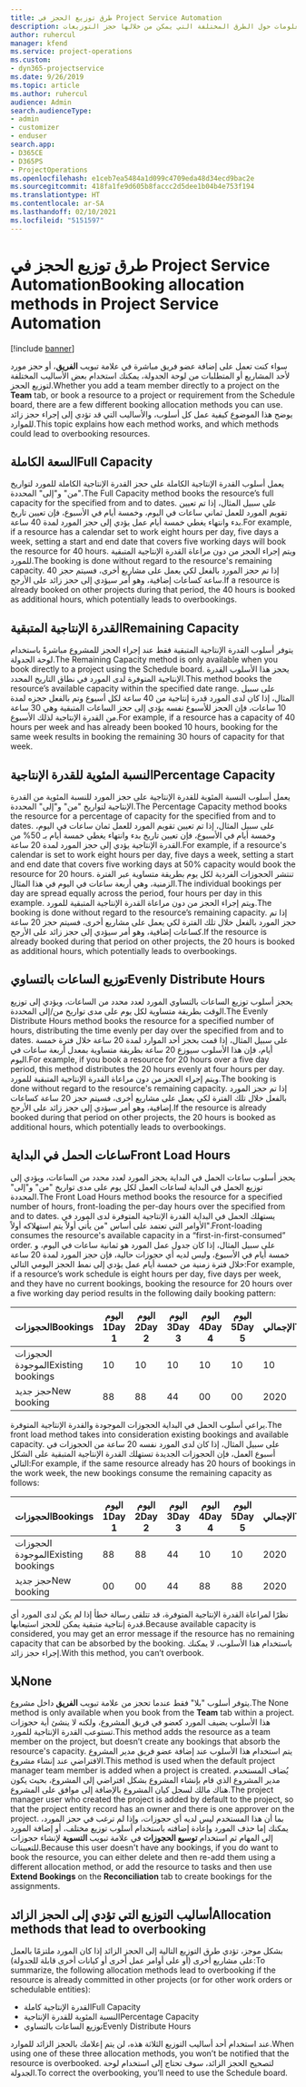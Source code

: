 ```yaml
---
title: طرق توزيع الحجز في Project Service Automation
description: يقدم هذا الموضوع معلومات حول الطرق المختلفة التي يمكن من خلالها حجز التوزيعات.
author: ruhercul
manager: kfend
ms.service: project-operations
ms.custom:
- dyn365-projectservice
ms.date: 9/26/2019
ms.topic: article
ms.author: ruhercul
audience: Admin
search.audienceType:
- admin
- customizer
- enduser
search.app:
- D365CE
- D365PS
- ProjectOperations
ms.openlocfilehash: e1ceb7ea5484a1d099c4709eda48d34ecd9bac2e
ms.sourcegitcommit: 418fa1fe9d605b8faccc2d5dee1b04b4e753f194
ms.translationtype: HT
ms.contentlocale: ar-SA
ms.lasthandoff: 02/10/2021
ms.locfileid: "5151597"
---
```

# <a name="booking-allocation-methods-in-project-service-automation"></a><span data-ttu-id="3abcb-103">طرق توزيع الحجز في Project Service Automation</span><span class="sxs-lookup"><span data-stu-id="3abcb-103">Booking allocation methods in Project Service Automation</span></span>

[!include [banner](../includes/psa-now-project-operations.md)]

<span data-ttu-id="3abcb-104">سواء كنت تعمل على إضافة عضو فريق مباشرة في علامة تبويب **الفريق**، أو حجز مورد لأحد المشاريع أو المتطلبات من لوحة الجدولة، يمكنك استخدام بعض الأساليب المختلفة لتوزيع الحجز.</span><span class="sxs-lookup"><span data-stu-id="3abcb-104">Whether you add a team member directly to a project on the **Team** tab, or book a resource to a project or requirement from the Schedule board, there are a few different booking allocation methods you can use.</span></span> <span data-ttu-id="3abcb-105">يوضح هذا الموضوع كيفية عمل كل أسلوب، والأساليب التي قد تؤدي إلى إجراء حجز زائد للموارد.</span><span class="sxs-lookup"><span data-stu-id="3abcb-105">This topic explains how each method works, and which methods could lead to overbooking resources.</span></span>

## <a name="full-capacity"></a><span data-ttu-id="3abcb-106">السعة الكاملة</span><span class="sxs-lookup"><span data-stu-id="3abcb-106">Full Capacity</span></span> 
<span data-ttu-id="3abcb-107">يعمل أسلوب القدرة الإنتاجية الكاملة على حجز القدرة الإنتاجية الكاملة للمورد لتواريخ "من" و"إلى" المحددة.</span><span class="sxs-lookup"><span data-stu-id="3abcb-107">The Full Capacity method books the resource’s full capacity for the specified from and to dates.</span></span> <span data-ttu-id="3abcb-108">على سبيل المثال، إذا تم تعيين تقويم المورد للعمل ثماني ساعات في اليوم، وخمسة أيام في الأسبوع، فإن تعيين تاريخ بدء وانتهاء يغطي خمسة أيام عمل يؤدي إلى حجز المورد لمدة 40 ساعة.</span><span class="sxs-lookup"><span data-stu-id="3abcb-108">For example, if a resource has a calendar set to work eight hours per day, five days a week, setting a start and end date that covers five working days will book the resource for 40 hours.</span></span> <span data-ttu-id="3abcb-109">ويتم إجراء الحجز من دون مراعاة القدرة الإنتاجية المتبقية للمورد.</span><span class="sxs-lookup"><span data-stu-id="3abcb-109">The booking is done without regard to the resource's remaining capacity.</span></span> <span data-ttu-id="3abcb-110">إذا تم حجز المورد بالفعل لكي يعمل على مشاريع أخرى، فسيتم حجز 40 ساعة كساعات إضافية، وهو أمر سيؤدي إلى حجز زائد على الأرجح.</span><span class="sxs-lookup"><span data-stu-id="3abcb-110">If a resource is already booked on other projects during that period, the 40 hours is booked as additional hours, which potentially leads to overbookings.</span></span>

## <a name="remaining-capacity"></a><span data-ttu-id="3abcb-111">القدرة الإنتاجية المتبقية</span><span class="sxs-lookup"><span data-stu-id="3abcb-111">Remaining Capacity</span></span>
<span data-ttu-id="3abcb-112">يتوفر أسلوب القدرة الإنتاجية المتبقية فقط عند إجراء الحجز للمشروع مباشرةً باستخدام لوحة الجدولة.</span><span class="sxs-lookup"><span data-stu-id="3abcb-112">The Remaining Capacity method is only available when you book directly to a project using the Schedule board.</span></span> <span data-ttu-id="3abcb-113">يحجز هذا الأسلوب القدرة الإنتاجية المتوفرة لدى المورد في نطاق التاريخ المحدد.</span><span class="sxs-lookup"><span data-stu-id="3abcb-113">This method books the resource’s available capacity within the specified date range.</span></span> <span data-ttu-id="3abcb-114">على سبيل المثال، إذا كان لدى المورد قدرة إنتاجية من 40 ساعة لكل أسبوع وتم بالفعل حجزه لمدة 10 ساعات، فإن الحجز للأسبوع نفسه يؤدي إلى حجز الساعات المتبقية وهي 30 ساعة من القدرة الإنتاجية لذلك الأسبوع.</span><span class="sxs-lookup"><span data-stu-id="3abcb-114">For example, if a resource has a capacity of 40 hours per week and has already been booked 10 hours, booking for the same week results in booking the remaining 30 hours of capacity for that week.</span></span>

## <a name="percentage-capacity"></a><span data-ttu-id="3abcb-115">النسبة المئوية للقدرة الإنتاجية</span><span class="sxs-lookup"><span data-stu-id="3abcb-115">Percentage Capacity</span></span>
<span data-ttu-id="3abcb-116">يعمل أسلوب النسبة المئوية للقدرة الإنتاجية‬ على حجز المورد للنسبة المئوية من القدرة الإنتاجية لتواريخ "من" و"إلى" المحددة.</span><span class="sxs-lookup"><span data-stu-id="3abcb-116">The Percentage Capacity method books the resource for a percentage of capacity for the specified from and to dates.</span></span> <span data-ttu-id="3abcb-117">على سبيل المثال، إذا تم تعيين تقويم المورد للعمل ثمان ساعات في اليوم، وخمسة أيام في الأسبوع، فإن تعيين تاريخ بدء وانتهاء يغطي خمسة أيام بـ 50% من القدرة الإنتاجية يؤدي إلى حجز المورد لمدة 20 ساعة.</span><span class="sxs-lookup"><span data-stu-id="3abcb-117">For example, if a resource's calendar is set to work eight hours per day, five days a week, setting a start and end date that covers five working days at 50% capacity would book the resource for 20 hours.</span></span> <span data-ttu-id="3abcb-118">تنتشر الحجوزات الفردية لكل يوم بطريقة متساوية عبر الفترة الزمنية، وهي أربعة ساعات في اليوم في هذا المثال.</span><span class="sxs-lookup"><span data-stu-id="3abcb-118">The individual bookings per day are spread equally across the period, four hours per day in this example.</span></span> <span data-ttu-id="3abcb-119">ويتم إجراء الحجز من دون مراعاة القدرة الإنتاجية المتبقية للمورد.</span><span class="sxs-lookup"><span data-stu-id="3abcb-119">The booking is done without regard to the resource’s remaining capacity.</span></span> <span data-ttu-id="3abcb-120">إذا تم حجز المورد بالفعل خلال تلك الفترة لكي يعمل على مشاريع أخرى، فسيتم حجز 20 ساعة كساعات إضافية، وهو أمر سيؤدي إلى حجز زائد على الأرجح.</span><span class="sxs-lookup"><span data-stu-id="3abcb-120">If the resource is already booked during that period on other projects, the 20 hours is booked as additional hours, which potentially leads to overbookings.</span></span>

## <a name="evenly-distribute-hours"></a><span data-ttu-id="3abcb-121">توزيع الساعات بالتساوي‬</span><span class="sxs-lookup"><span data-stu-id="3abcb-121">Evenly Distribute Hours</span></span>
<span data-ttu-id="3abcb-122">يحجز أسلوب توزيع الساعات بالتساوي المورد لعدد محدد من الساعات، ويؤدي إلى توزيع الوقت بطريقة متساوية لكل يوم على مدى تواريخ من/إلى المحددة.‬</span><span class="sxs-lookup"><span data-stu-id="3abcb-122">The Evenly Distribute Hours method books the resource for a specified number of hours, distributing the time evenly per day over the specified from and to dates.</span></span> <span data-ttu-id="3abcb-123">على سبيل المثال، إذا قمت بحجز أحد الموارد لمدة 20 ساعة خلال فترة خمسة أيام، فإن هذا الأسلوب سيوزع 20 ساعة بطريقة متساوية بمعدل أربعة ساعات في اليوم.</span><span class="sxs-lookup"><span data-stu-id="3abcb-123">For example, if you book a resource for 20 hours over a five day period, this method distributes the 20 hours evenly at four hours per day.</span></span> <span data-ttu-id="3abcb-124">ويتم إجراء الحجز من دون مراعاة القدرة الإنتاجية المتبقية للمورد.</span><span class="sxs-lookup"><span data-stu-id="3abcb-124">The booking is done without regard to the resource's remaining capacity.</span></span> <span data-ttu-id="3abcb-125">إذا تم حجز المورد بالفعل خلال تلك الفترة لكي يعمل على مشاريع أخرى، فسيتم حجز 20 ساعة كساعات إضافية، وهو أمر سيؤدي إلى حجز زائد على الأرجح.</span><span class="sxs-lookup"><span data-stu-id="3abcb-125">If the resource is already booked during that period on other projects, the 20 hours is booked as additional hours, which potentially leads to overbookings.</span></span>

## <a name="front-load-hours"></a><span data-ttu-id="3abcb-126">ساعات الحمل في البداية</span><span class="sxs-lookup"><span data-stu-id="3abcb-126">Front Load Hours</span></span>
<span data-ttu-id="3abcb-127">يحجز أسلوب ساعات الحمل في البداية‬ يحجز المورد لعدد محدد من الساعات، ويؤدي إلى توزيع الحمل في البداية لساعات العمل لكل يوم على مدى تواريخ "من" و"إلى" المحددة.‬</span><span class="sxs-lookup"><span data-stu-id="3abcb-127">The Front Load Hours method books the resource for a specified number of hours, front-loading the per-day hours over the specified from and to dates.</span></span> <span data-ttu-id="3abcb-128">يستهلك الحمل في البداية القدرة الإنتاجية المتوفرة لدى المورد في الأوامر التي تعتمد على أساس "من يأتي أولاً يتم استهلاكه أولاً".</span><span class="sxs-lookup"><span data-stu-id="3abcb-128">Front-loading consumes the resource's available capacity in a “first-in-first-consumed” order.</span></span> <span data-ttu-id="3abcb-129">على سبيل المثال، إذا كان جدول عمل المورد هو ثمانية ساعات في اليوم، و خمسة أيام في الأسبوع، وليس لديه أي حجوزات حالية، فإن حجز المورد لمدة 20 ساعة خلال فترة زمنية من خمسة أيام عمل يؤدي إلى نمط الحجز اليومي التالي:</span><span class="sxs-lookup"><span data-stu-id="3abcb-129">For example, if a resource’s work schedule is eight hours per day, five days per week, and they have no current bookings, booking the resource for 20 hours over a five working day period results in the following daily booking pattern:</span></span> 

|         <span data-ttu-id="3abcb-130">الحجوزات</span><span class="sxs-lookup"><span data-stu-id="3abcb-130">Bookings</span></span>          |    <span data-ttu-id="3abcb-131">اليوم 1</span><span class="sxs-lookup"><span data-stu-id="3abcb-131">Day 1</span></span>    |    <span data-ttu-id="3abcb-132">اليوم 2</span><span class="sxs-lookup"><span data-stu-id="3abcb-132">Day 2</span></span>    |    <span data-ttu-id="3abcb-133">اليوم 3</span><span class="sxs-lookup"><span data-stu-id="3abcb-133">Day 3</span></span>    |    <span data-ttu-id="3abcb-134">اليوم 4</span><span class="sxs-lookup"><span data-stu-id="3abcb-134">Day 4</span></span>    |    <span data-ttu-id="3abcb-135">اليوم 5</span><span class="sxs-lookup"><span data-stu-id="3abcb-135">Day 5</span></span>    |    <span data-ttu-id="3abcb-136">الإجمالي‬</span><span class="sxs-lookup"><span data-stu-id="3abcb-136">Total</span></span>    |
|---------------------------|-------------|-------------|-------------|-------------|-------------|-------------|
|    <span data-ttu-id="3abcb-137">الحجوزات الموجودة</span><span class="sxs-lookup"><span data-stu-id="3abcb-137">Existing   bookings</span></span>    |    <span data-ttu-id="3abcb-138">1</span><span class="sxs-lookup"><span data-stu-id="3abcb-138">0</span></span>        |    <span data-ttu-id="3abcb-139">1</span><span class="sxs-lookup"><span data-stu-id="3abcb-139">0</span></span>        |    <span data-ttu-id="3abcb-140">1</span><span class="sxs-lookup"><span data-stu-id="3abcb-140">0</span></span>        |    <span data-ttu-id="3abcb-141">1</span><span class="sxs-lookup"><span data-stu-id="3abcb-141">0</span></span>        |    <span data-ttu-id="3abcb-142">1</span><span class="sxs-lookup"><span data-stu-id="3abcb-142">0</span></span>        |    <span data-ttu-id="3abcb-143">1</span><span class="sxs-lookup"><span data-stu-id="3abcb-143">0</span></span>        |
|    <span data-ttu-id="3abcb-144">حجز جديد</span><span class="sxs-lookup"><span data-stu-id="3abcb-144">New   booking</span></span>          |    <span data-ttu-id="3abcb-145">8</span><span class="sxs-lookup"><span data-stu-id="3abcb-145">8</span></span>        |    <span data-ttu-id="3abcb-146">8</span><span class="sxs-lookup"><span data-stu-id="3abcb-146">8</span></span>        |    <span data-ttu-id="3abcb-147">4</span><span class="sxs-lookup"><span data-stu-id="3abcb-147">4</span></span>        |    <span data-ttu-id="3abcb-148">0</span><span class="sxs-lookup"><span data-stu-id="3abcb-148">0</span></span>        |    <span data-ttu-id="3abcb-149">0</span><span class="sxs-lookup"><span data-stu-id="3abcb-149">0</span></span>        |    <span data-ttu-id="3abcb-150">20</span><span class="sxs-lookup"><span data-stu-id="3abcb-150">20</span></span>       |

<span data-ttu-id="3abcb-151">يراعي أسلوب الحمل في البداية الحجوزات الموجودة والقدرة الإنتاجية المتوفرة.</span><span class="sxs-lookup"><span data-stu-id="3abcb-151">The front load method takes into consideration existing bookings and available capacity.</span></span> <span data-ttu-id="3abcb-152">على سبيل المثال، إذا كان لدى المورد نفسه 20 ساعة من الحجوزات في أسبوع العمل، فإن الحجوزات الجديدة تستهلك القدرة الإنتاجية المتبقية على الشكل التالي:</span><span class="sxs-lookup"><span data-stu-id="3abcb-152">For example, if the same resource already has 20 hours of bookings in the work week, the new bookings consume the remaining capacity as follows:</span></span>

|   <span data-ttu-id="3abcb-153">الحجوزات</span><span class="sxs-lookup"><span data-stu-id="3abcb-153">Bookings</span></span>          | <span data-ttu-id="3abcb-154">اليوم 1</span><span class="sxs-lookup"><span data-stu-id="3abcb-154">Day 1</span></span> | <span data-ttu-id="3abcb-155">اليوم 2</span><span class="sxs-lookup"><span data-stu-id="3abcb-155">Day 2</span></span> | <span data-ttu-id="3abcb-156">اليوم 3</span><span class="sxs-lookup"><span data-stu-id="3abcb-156">Day 3</span></span> | <span data-ttu-id="3abcb-157">اليوم 4</span><span class="sxs-lookup"><span data-stu-id="3abcb-157">Day 4</span></span> | <span data-ttu-id="3abcb-158">اليوم 5</span><span class="sxs-lookup"><span data-stu-id="3abcb-158">Day 5</span></span> | <span data-ttu-id="3abcb-159">الإجمالي‬</span><span class="sxs-lookup"><span data-stu-id="3abcb-159">Total</span></span> |
|---------------------|-------|-------|-------|-------|-------|-------|
| <span data-ttu-id="3abcb-160">الحجوزات الموجودة</span><span class="sxs-lookup"><span data-stu-id="3abcb-160">Existing   bookings</span></span> | <span data-ttu-id="3abcb-161">8</span><span class="sxs-lookup"><span data-stu-id="3abcb-161">8</span></span>     | <span data-ttu-id="3abcb-162">8</span><span class="sxs-lookup"><span data-stu-id="3abcb-162">8</span></span>     | <span data-ttu-id="3abcb-163">4</span><span class="sxs-lookup"><span data-stu-id="3abcb-163">4</span></span>     | <span data-ttu-id="3abcb-164">1</span><span class="sxs-lookup"><span data-stu-id="3abcb-164">0</span></span>     | <span data-ttu-id="3abcb-165">1</span><span class="sxs-lookup"><span data-stu-id="3abcb-165">0</span></span>     | <span data-ttu-id="3abcb-166">20</span><span class="sxs-lookup"><span data-stu-id="3abcb-166">20</span></span>    |
| <span data-ttu-id="3abcb-167">حجز جديد</span><span class="sxs-lookup"><span data-stu-id="3abcb-167">New   booking</span></span>       | <span data-ttu-id="3abcb-168">0</span><span class="sxs-lookup"><span data-stu-id="3abcb-168">0</span></span>     | <span data-ttu-id="3abcb-169">0</span><span class="sxs-lookup"><span data-stu-id="3abcb-169">0</span></span>     | <span data-ttu-id="3abcb-170">4</span><span class="sxs-lookup"><span data-stu-id="3abcb-170">4</span></span>     | <span data-ttu-id="3abcb-171">8</span><span class="sxs-lookup"><span data-stu-id="3abcb-171">8</span></span>     | <span data-ttu-id="3abcb-172">8</span><span class="sxs-lookup"><span data-stu-id="3abcb-172">8</span></span>     | <span data-ttu-id="3abcb-173">20</span><span class="sxs-lookup"><span data-stu-id="3abcb-173">20</span></span>    |

<span data-ttu-id="3abcb-174">نظرًا لمراعاة القدرة الإنتاجية المتوفرة، قد تتلقى رسالة خطأ إذا لم يكن لدى المورد أي قدرة إنتاجية متبقية يمكن للحجز استيعابها.</span><span class="sxs-lookup"><span data-stu-id="3abcb-174">Because available capacity is considered, you may get an error message if the resource has no remaining capacity that can be absorbed by the booking.</span></span> <span data-ttu-id="3abcb-175">باستخدام هذا الأسلوب، لا يمكنك إجراء حجز زائد.</span><span class="sxs-lookup"><span data-stu-id="3abcb-175">With this method, you can’t overbook.</span></span>

## <a name="none"></a><span data-ttu-id="3abcb-176">بلا</span><span class="sxs-lookup"><span data-stu-id="3abcb-176">None</span></span>
<span data-ttu-id="3abcb-177">يتوفر أسلوب "بلا" فقط عندما تحجز من علامة تبويب **الفريق** داخل مشروع.</span><span class="sxs-lookup"><span data-stu-id="3abcb-177">The None method is only available when you book from the **Team** tab within a project.</span></span> <span data-ttu-id="3abcb-178">هذا الأسلوب يضيف المورد كعضو في فريق المشروع، ولكنه لا ينشئ أية حجوزات تستوعب القدرة الإنتاجية للمورد.</span><span class="sxs-lookup"><span data-stu-id="3abcb-178">This method adds the resource as a team member on the project, but doesn’t create any bookings that absorb the resource's capacity.</span></span> <span data-ttu-id="3abcb-179">يتم استخدام هذا الأسلوب عند إضافة عضو فريق مدير المشروع الافتراضي عند إنشاء مشروع.</span><span class="sxs-lookup"><span data-stu-id="3abcb-179">This method is used when the default project manager team member is added when a project is created.</span></span> <span data-ttu-id="3abcb-180">يُضاف المستخدم مدير المشروع الذي قام بإنشاء المشروع بشكل افتراضي إلى المشروع، بحيث يكون هناك مالك لسجل كيان المشروع بالإضافة إلى موافق على المشروع.</span><span class="sxs-lookup"><span data-stu-id="3abcb-180">The project manager user who created the project is added by default to the project, so that the project entity record has an owner and there is one approver on the project.</span></span> <span data-ttu-id="3abcb-181">بما أن هذا المستخدم ليس لديه أي حجوزات، وإذا لم ترغب في حجز المورد، يمكنك إما حذف المورد وإعادة إضافته باستخدام أسلوب توزيع مختلف، أو إضافة المورد إلى المهام ثم استخدام **توسيع الحجوزات** في علامة تبويب **التسوية** لإنشاء حجوزات للتعيينات.</span><span class="sxs-lookup"><span data-stu-id="3abcb-181">Because this user doesn't have any bookings, if you do want to book the resource, you can either delete and then re-add them using a different allocation method, or add the resource to tasks and then use **Extend Bookings** on the **Reconciliation** tab to create bookings for the assignments.</span></span>

## <a name="allocation-methods-that-lead-to-overbooking"></a><span data-ttu-id="3abcb-182">أساليب التوزيع التي تؤدي إلى الحجز الزائد</span><span class="sxs-lookup"><span data-stu-id="3abcb-182">Allocation methods that lead to overbooking</span></span>
<span data-ttu-id="3abcb-183">بشكل موجز، تؤدي طرق التوزيع التالية إلى الحجز الزائد إذا كان المورد ملتزمًا بالعمل على مشاريع أخرى (أو على أوامر عمل أخرى أو كيانات أخرى قابلة للجدولة):</span><span class="sxs-lookup"><span data-stu-id="3abcb-183">To summarize, the following allocation methods lead to overbooking if the resource is already committed in other projects (or for other work orders or schedulable entities):</span></span>

- <span data-ttu-id="3abcb-184">القدرة الإنتاجية كاملة</span><span class="sxs-lookup"><span data-stu-id="3abcb-184">Full Capacity</span></span>
- <span data-ttu-id="3abcb-185">النسبة المئوية للقدرة الإنتاجية</span><span class="sxs-lookup"><span data-stu-id="3abcb-185">Percentage Capacity</span></span>
- <span data-ttu-id="3abcb-186">توزيع الساعات بالتساوي‬</span><span class="sxs-lookup"><span data-stu-id="3abcb-186">Evenly Distribute Hours</span></span>

<span data-ttu-id="3abcb-187">عند استخدام أحد أساليب التوزيع الثلاثة هذه، لن يتم إعلامك بالحجز الزائد للموارد.</span><span class="sxs-lookup"><span data-stu-id="3abcb-187">When using one of these three allocation methods, you won’t be notified that the resource is overbooked.</span></span> <span data-ttu-id="3abcb-188">لتصحيح الحجز الزائد، سوف تحتاج إلى استخدام لوحة الجدولة.</span><span class="sxs-lookup"><span data-stu-id="3abcb-188">To correct the overbooking, you’ll need to use the Schedule board.</span></span>
